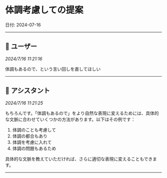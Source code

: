 # 体調考慮しての提案

日付: 2024-07-16

---

## 👤 ユーザー
*2024/7/16 11:21:16*

体調もあるので、という言い回しを直してほしい

---

## 🤖 アシスタント
*2024/7/16 11:21:25*

もちろんです。「体調もあるので」をより自然な表現に変えるためには、具体的な文脈に合わせていくつかの方法があります。以下はその例です：

1. 体調のことも考慮して
2. 体調の都合もあり
3. 体調を考慮に入れて
4. 体調の問題もあるため

具体的な文脈を教えていただければ、さらに適切な表現に変えることもできます。

---

